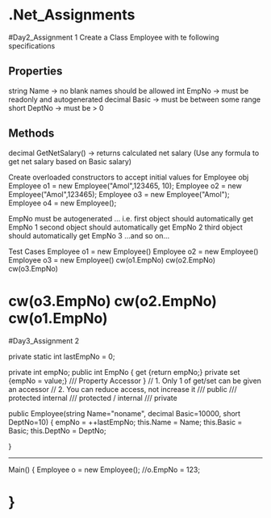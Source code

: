 # .Net_Assignments

#Day2_Assignment 1
Create a Class Employee with te following specifications


Properties
----------
string Name -> no blank names should be allowed
int EmpNo -> must be readonly and autogenerated
decimal Basic -> must be between some range
short DeptNo -> must be > 0

Methods
-------
decimal GetNetSalary() -> returns calculated net salary (Use any formula to get net salary based on Basic salary)


Create overloaded constructors to accept initial values for Employee obj
Employee o1 = new Employee("Amol",123465, 10);
Employee o2 = new Employee("Amol",123465);
Employee o3 = new Employee("Amol");
Employee o4 = new Employee();




EmpNo must be autogenerated ... i.e.
first object should automatically get EmpNo 1
second object should automatically get EmpNo 2
third object should automatically get EmpNo 3
...and so on...

Test Cases
Employee o1 = new Employee()
Employee o2 = new Employee()
Employee o3 = new Employee()
cw(o1.EmpNo)
cw(o2.EmpNo)
cw(o3.EmpNo)

cw(o3.EmpNo)
cw(o2.EmpNo)
cw(o1.EmpNo)
=========================================================================================================

#Day3_Assignment 2

private static int lastEmpNo = 0;

private int empNo;
public int EmpNo
{
	get {return empNo;}
	private set {empNo = value;}   /// Property Accessor
}
// 1. Only 1 of get/set can be given an accessor
// 2. You can reduce access, not increase it
/// public
/// protected internal
/// protected / internal
/// private


public Employee(string Name="noname", decimal Basic=10000, short DeptNo=10)
{
	empNo = ++lastEmpNo;
	this.Name = Name;
	this.Basic = Basic;
	this.DeptNo = DeptNo;

}

-----------

Main()
{
	Employee o = new Employee();
	//o.EmpNo = 123;

	
}
=========================================================================================================